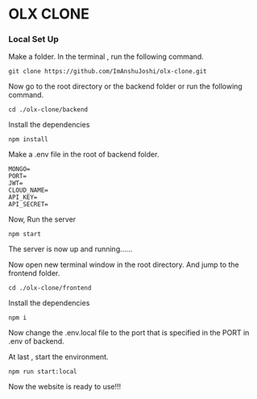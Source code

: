 
# OLX CLONE

### Local Set Up
Make a folder.
In the terminal , run the following command.
```
git clone https://github.com/ImAnshuJoshi/olx-clone.git
```
Now go to the root directory or the backend folder or run the following command.
```
cd ./olx-clone/backend
```
Install the dependencies
```
npm install
```
Make a .env file in the root of backend folder.
```
MONGO=
PORT=
JWT=
CLOUD_NAME=
API_KEY=
API_SECRET=

```
Now, Run the server
```
npm start
```
The server is now up and running......

Now open new terminal window in the root directory.
And jump to the frontend folder.
```
cd ./olx-clone/frontend
```
Install the dependencies
```
npm i
```
Now change the .env.local file to the port that is specified in the PORT in .env of backend.

At last , start the environment.
```
npm run start:local
```

Now the website is ready to use!!!